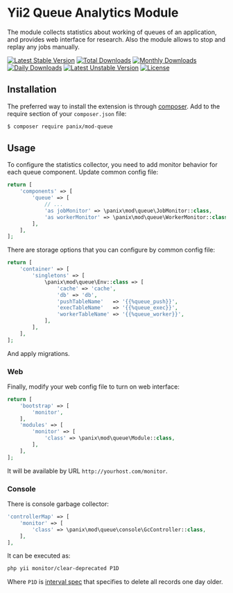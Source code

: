 Yii2 Queue Analytics Module
===========================

The module collects statistics about working of queues of an application, and provides web interface
for research. Also the module allows to stop and replay any jobs manually.

[![Latest Stable Version](https://poser.pugx.org/panix/mod-queue/v/stable)](https://packagist.org/packages/panix/mod-queue)
[![Total Downloads](https://poser.pugx.org/panix/mod-queue/downloads)](https://packagist.org/packages/panix/mod-queue)
[![Monthly Downloads](https://poser.pugx.org/panix/mod-queue/d/monthly)](https://packagist.org/packages/panix/mod-queue)
[![Daily Downloads](https://poser.pugx.org/panix/mod-queue/d/daily)](https://packagist.org/packages/panix/mod-queue)
[![Latest Unstable Version](https://poser.pugx.org/panix/mod-queue/v/unstable)](https://packagist.org/packages/panix/mod-queue)
[![License](https://poser.pugx.org/panix/mod-queue/license)](https://packagist.org/packages/panix/mod-queue)

Installation
------------

The preferred way to install the extension is through [composer](http://getcomposer.org/download/).
Add to the require section of your `composer.json` file:

~~~bash
$ composer require panix/mod-queue
~~~
Usage
-----

To configure the statistics collector, you need to add monitor behavior for each queue component. 
Update common config file:

```php
return [
    'components' => [
        'queue' => [
            // ...
            'as jobMonitor' => \panix\mod\queue\JobMonitor::class,
            'as workerMonitor' => \panix\mod\queue\WorkerMonitor::class,
        ],
    ],
];
```

There are storage options that you can configure by common config file:

```php
return [
    'container' => [
        'singletons' => [
            \panix\mod\queue\Env::class => [
                'cache' => 'cache',
                'db' => 'db',
                'pushTableName'   => '{{%queue_push}}',
                'execTableName'   => '{{%queue_exec}}',
                'workerTableName' => '{{%queue_worker}}',
            ],
        ],
    ],
];
```


And apply migrations.


### Web

Finally, modify your web config file to turn on web interface:

```php
return [
    'bootstrap' => [
        'monitor',
    ],
    'modules' => [
        'monitor' => [
            'class' => \panix\mod\queue\Module::class,
        ],
    ],
];
```

It will be available by URL `http://yourhost.com/monitor`.


### Console

There is console garbage collector:

```php
'controllerMap' => [
    'monitor' => [
        'class' => \panix\mod\queue\console\GcController::class,
    ],
],
```

It can be executed as:

```sh
php yii monitor/clear-deprecated P1D
```

Where `P1D` is [interval spec] that specifies to delete all records one day older.

[interval spec]: https://www.php.net/manual/en/dateinterval.construct.php
